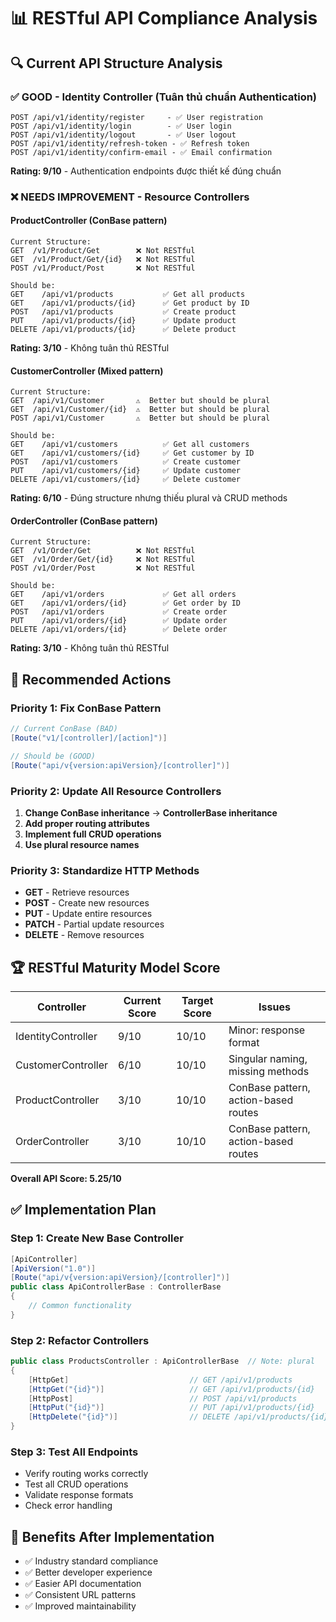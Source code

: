 # 📊 RESTful API Compliance Analysis

## 🔍 Current API Structure Analysis

### ✅ **GOOD - Identity Controller (Tuân thủ chuẩn Authentication)**

```
POST /api/v1/identity/register     - ✅ User registration
POST /api/v1/identity/login        - ✅ User login
POST /api/v1/identity/logout       - ✅ User logout
POST /api/v1/identity/refresh-token - ✅ Refresh token
POST /api/v1/identity/confirm-email - ✅ Email confirmation
```

**Rating: 9/10** - Authentication endpoints được thiết kế đúng chuẩn

### ❌ **NEEDS IMPROVEMENT - Resource Controllers**

#### **ProductController (ConBase pattern)**

```
Current Structure:
GET  /v1/Product/Get        ❌ Not RESTful
GET  /v1/Product/Get/{id}   ❌ Not RESTful
POST /v1/Product/Post       ❌ Not RESTful

Should be:
GET    /api/v1/products           ✅ Get all products
GET    /api/v1/products/{id}      ✅ Get product by ID
POST   /api/v1/products           ✅ Create product
PUT    /api/v1/products/{id}      ✅ Update product
DELETE /api/v1/products/{id}      ✅ Delete product
```

**Rating: 3/10** - Không tuân thủ RESTful

#### **CustomerController (Mixed pattern)**

```
Current Structure:
GET  /api/v1/Customer       ⚠️  Better but should be plural
GET  /api/v1/Customer/{id}  ⚠️  Better but should be plural
POST /api/v1/Customer       ⚠️  Better but should be plural

Should be:
GET    /api/v1/customers          ✅ Get all customers
GET    /api/v1/customers/{id}     ✅ Get customer by ID
POST   /api/v1/customers          ✅ Create customer
PUT    /api/v1/customers/{id}     ✅ Update customer
DELETE /api/v1/customers/{id}     ✅ Delete customer
```

**Rating: 6/10** - Đúng structure nhưng thiếu plural và CRUD methods

#### **OrderController (ConBase pattern)**

```
Current Structure:
GET  /v1/Order/Get          ❌ Not RESTful
GET  /v1/Order/Get/{id}     ❌ Not RESTful
POST /v1/Order/Post         ❌ Not RESTful

Should be:
GET    /api/v1/orders             ✅ Get all orders
GET    /api/v1/orders/{id}        ✅ Get order by ID
POST   /api/v1/orders             ✅ Create order
PUT    /api/v1/orders/{id}        ✅ Update order
DELETE /api/v1/orders/{id}        ✅ Delete order
```

**Rating: 3/10** - Không tuân thủ RESTful

## 🎯 **Recommended Actions**

### **Priority 1: Fix ConBase Pattern**

```csharp
// Current ConBase (BAD)
[Route("v1/[controller]/[action]")]

// Should be (GOOD)
[Route("api/v{version:apiVersion}/[controller]")]
```

### **Priority 2: Update All Resource Controllers**

1. **Change ConBase inheritance** → **ControllerBase inheritance**
2. **Add proper routing attributes**
3. **Implement full CRUD operations**
4. **Use plural resource names**

### **Priority 3: Standardize HTTP Methods**

-   **GET** - Retrieve resources
-   **POST** - Create new resources
-   **PUT** - Update entire resources
-   **PATCH** - Partial update resources
-   **DELETE** - Remove resources

## 🏆 **RESTful Maturity Model Score**

| Controller         | Current Score | Target Score | Issues                               |
| ------------------ | ------------- | ------------ | ------------------------------------ |
| IdentityController | 9/10          | 10/10        | Minor: response format               |
| CustomerController | 6/10          | 10/10        | Singular naming, missing methods     |
| ProductController  | 3/10          | 10/10        | ConBase pattern, action-based routes |
| OrderController    | 3/10          | 10/10        | ConBase pattern, action-based routes |

**Overall API Score: 5.25/10**

## ✅ **Implementation Plan**

### **Step 1: Create New Base Controller**

```csharp
[ApiController]
[ApiVersion("1.0")]
[Route("api/v{version:apiVersion}/[controller]")]
public class ApiControllerBase : ControllerBase
{
    // Common functionality
}
```

### **Step 2: Refactor Controllers**

```csharp
public class ProductsController : ApiControllerBase  // Note: plural
{
    [HttpGet]                           // GET /api/v1/products
    [HttpGet("{id}")]                   // GET /api/v1/products/{id}
    [HttpPost]                          // POST /api/v1/products
    [HttpPut("{id}")]                   // PUT /api/v1/products/{id}
    [HttpDelete("{id}")]                // DELETE /api/v1/products/{id}
}
```

### **Step 3: Test All Endpoints**

-   Verify routing works correctly
-   Test all CRUD operations
-   Validate response formats
-   Check error handling

## 🚀 **Benefits After Implementation**

-   ✅ Industry standard compliance
-   ✅ Better developer experience
-   ✅ Easier API documentation
-   ✅ Consistent URL patterns
-   ✅ Improved maintainability
